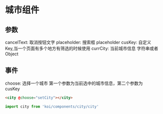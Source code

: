 # 城市组件

## 参数
cancelText: 取消按钮文字
placeholder: 搜索框 placeholder
cusKey:     自定义Key,当一个页面有多个地方有筛选的时候使用
currCity:   当前城市信息 字符串或者Object

## 事件
choose: 选择一个城市 第一个参数为当前选中的城市信息，第二个参数为 cusKey
```html
<city @choose="setCity"></city>
```
```javascript
import city from 'koi/components/city/city'
```